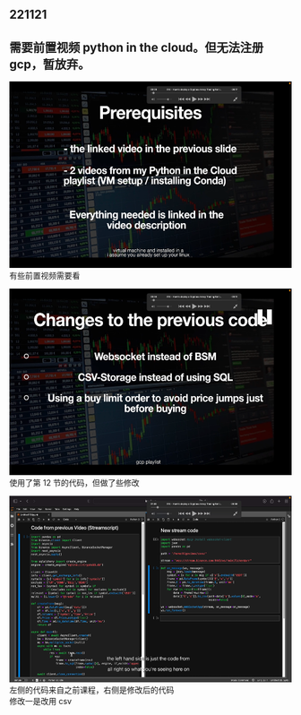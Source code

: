 ## 221121

## 需要前置视频 python in the cloud。但无法注册 gcp，暂放弃。

<img src='./img/2022-11-21-15-15-07.png' height=333px></img>  
有些前置视频需要看

<img src='./img/2022-11-21-15-15-33.png' height=333px></img>  
使用了第 12 节的代码，但做了些修改

<img src='./img/2022-11-21-15-21-25.png' height=333px></img>  
左侧的代码来自之前课程，右侧是修改后的代码  
修改一是改用 csv
